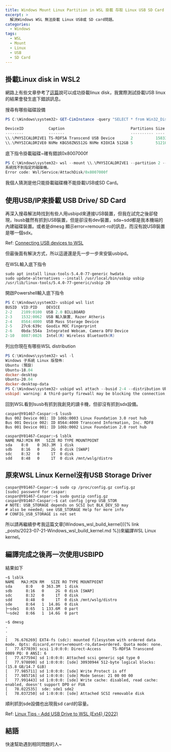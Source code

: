 ```yaml
---
title: Windows Mount Linux Partition in WSL 掛載 存取 Linux USB SD Card 隨身碟
excerpt: >
  解決Windows WSL 無法掛載 Linux USB或 SD card問題。
categories:
  - Windows
tags:
  - WSL
  - Mount
  - Linux
  - USB
  - SD Card
---
```

## 掛載Linux disk in WSL2

網路上有些文章參考了[這篇](https://learn.microsoft.com/en-us/windows/wsl/wsl2-mount-disk)說可以成功掛載linux disk，我實際測試掛載USB linux的結果會發生底下錯誤訊息。

搜尋有哪些磁碟設備
```powershell
PS C:\Windows\system32> GET-CimInstance -query "SELECT * from Win32_DiskDrive"

DeviceID           Caption                             Partitions Size         Model
--------           -------                             ---------- ----         -----
\\.\PHYSICALDRIVE1 TS-RDF5A Transcend USB Device       2          15833664000  TS-RDF5A Transcend USB Device
\\.\PHYSICALDRIVE0 NVMe KBG50ZNS512G NVMe KIOXIA 512GB 5          512105932800 NVMe KBG50ZNS512G NVMe KIOXIA 512GB
```

底下指令掛載磁碟~確有錯誤0x8007000f
```powershell
PS C:\Windows\system32> wsl --mount \\.\PHYSICALDRIVE1 --partition 2 --type EXT4
系統找不到指定的磁碟機。
Error code: Wsl/Service/AttachDisk/0x8007000f
```

我個人猜測是他只能掛載磁碟機不能掛載USB或SD Card。

## 使用USB/IP來掛載 USB Drive/ SD Card

再深入搜尋解法時找到有些人用usbipd來連接USB裝置，但我在試完之後卻發現，lsusb雖然有抓到USB裝置，但是卻沒有dev裝置，sda~sdd都是我本機端的內建磁碟裝置。或者是dmesg 顯示error=remount-ro的訊息，而沒有說USB裝置是哪一個sdx。

Ref: [Connecting USB devices to WSL](https://devblogs.microsoft.com/commandline/connecting-usb-devices-to-wsl/)

但最後面有解決方式，所以這邊還是先一步一步來安裝usbipd。

在WSL輸入底下指令
```console
sudo apt install linux-tools-5.4.0-77-generic hwdata
sudo update-alternatives --install /usr/local/bin/usbip usbip /usr/lib/linux-tools/5.4.0-77-generic/usbip 20
```

開啟Powershell輸入底下指令
```powershell
PS C:\Windows\system32> usbipd wsl list
BUSID  VID:PID    DEVICE                                                        STATE
2-2    2109:0100  USB 2.0 BILLBOARD                                             Not attached
2-3    1532:0062  USB 輸入裝置, Razer Atheris                                   Not attached
2-4    8564:4000  USB Mass Storage Device                                       Not attached
2-5    27c6:639c  Goodix MOC Fingerprint                                        Not attached
2-6    0bda:554a  Integrated Webcam, Camera DFU Device                          Not attached
2-10   8087:0026  Intel(R) Wireless Bluetooth(R)                                Not attached
```

列出你現在有哪些WSL distribution
```powershell
PS C:\Windows\system32> wsl -l
Windows 子系統 Linux 版發佈:
Ubuntu (預設)
Ubuntu-18.04
docker-desktop
Ubuntu-20.04
docker-desktop-data
PS C:\Windows\system32> usbipd wsl attach --busid 2-4 --distribution Ubuntu-18.04
usbipd: warning: A third-party firewall may be blocking the connection; ensure TCP port 3240 is allowed.
```

回到WSL看到lsusb有抓到我創見的讀卡機，但卻沒有抓到sdx設備。
```console
caspar@Y01467-Caspar:~$ lsusb
Bus 002 Device 001: ID 1d6b:0003 Linux Foundation 3.0 root hub
Bus 001 Device 002: ID 8564:4000 Transcend Information, Inc. RDF8
Bus 001 Device 001: ID 1d6b:0002 Linux Foundation 2.0 root hub

caspar@Y01467-Caspar:~$ lsblk
NAME MAJ:MIN RM   SIZE RO TYPE MOUNTPOINT
sda    8:0    0 363.3M  1 disk
sdb    8:16   0     2G  0 disk [SWAP]
sdc    8:32   0     1T  0 disk
sdd    8:48   0     1T  0 disk /mnt/wslg/distro
```

## 原來WSL Linux Kernel沒有USB Storage Driver

```
caspar@Y01467-Caspar:~$ sudo cp /proc/config.gz config.gz
[sudo] password for caspar:
caspar@Y01467-Caspar:~$ sudo gunzip config.gz
caspar@Y01467-Caspar:~$ cat config |grep USB_STOR
# NOTE: USB_STORAGE depends on SCSI but BLK_DEV_SD may
# also be needed; see USB_STORAGE Help for more info
# CONFIG_USB_STORAGE is not set
```

所以請再繼續參考我這篇文章[Windows_wsl_build_kernel]({% link _posts/2023-07-21-Windows_wsl_build_kernel.md %})來編譯WSL Linux kernel。

## 編譯完成之後再一次使用USBIPD

結果如下
```console
~$ lsblk
NAME   MAJ:MIN RM   SIZE RO TYPE MOUNTPOINT
sda      8:0    0 363.3M  1 disk
sdb      8:16   0     2G  0 disk [SWAP]
sdc      8:32   0     1T  0 disk
sdd      8:48   0     1T  0 disk /mnt/wslg/distro
sde      8:64   1  14.8G  0 disk
├─sde1   8:65   1 133.6M  0 part
└─sde2   8:66   1  14.6G  0 part
```

```console
~$ dmesg
.
.
.
[   76.676269] EXT4-fs (sdc): mounted filesystem with ordered data mode. Opts: discard,errors=remount-ro,data=ordered. Quota mode: none.
[   77.677039] scsi 1:0:0:0: Direct-Access     TS-RDF5A Transcend        0009 PQ: 0 ANSI: 6
[   77.677594] sd 1:0:0:0: Attached scsi generic sg4 type 0
[   77.978090] sd 1:0:0:0: [sde] 30930944 512-byte logical blocks: (15.8 GB/14.7 GiB)
[   77.985711] sd 1:0:0:0: [sde] Write Protect is off
[   77.985716] sd 1:0:0:0: [sde] Mode Sense: 21 00 00 00
[   77.991443] sd 1:0:0:0: [sde] Write cache: disabled, read cache: enabled, doesn't support DPO or FUA
[   78.022535]  sde: sde1 sde2
[   78.037250] sd 1:0:0:0: [sde] Attached SCSI removable disk
```

順利抓到sde設備也出現我sd card的容量。

Ref: [Linux Tips - Add USB Drive to WSL (Ext4) (2022)](https://www.youtube.com/watch?v=iyBfQXmyH4o)

## 結語
快速幫助遇到相同問題的人~